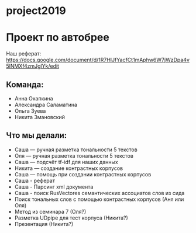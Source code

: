 # project2019
# Проект по автобрее

Наш реферат:
https://docs.google.com/document/d/1R7HlJfYacfCt1mAphw6W7jWzDpa4v5lNMXf4zmJglYk/edit


## Команда:
- Анна Охапкина
- Александра Саламатина
- Ольга Зуева
- Никита Змановский

## Что мы делали:
- Саша — ручная разметка тональности 5 текстов
- Оля — ручная разметка тональности 5 текстов
- Саша — подсчёт tf-idf для наших данных
- Никита — создание контрастных корпусов
- Саша — помощь при создании контрастных корпусов
- Саша - реферат
- Саша - Парсинг xml документа 
- Саша - поиск RusVectores семантических ассоциатов слов из сида
- Поиск тональных слов с помощью контрастных корпусов (Аня или Оля)
- Метод из семинара 7 (Оля?)
- Разметка UDpipe для тест корпуса (Никита?)
- Презентация (Никита?) 
